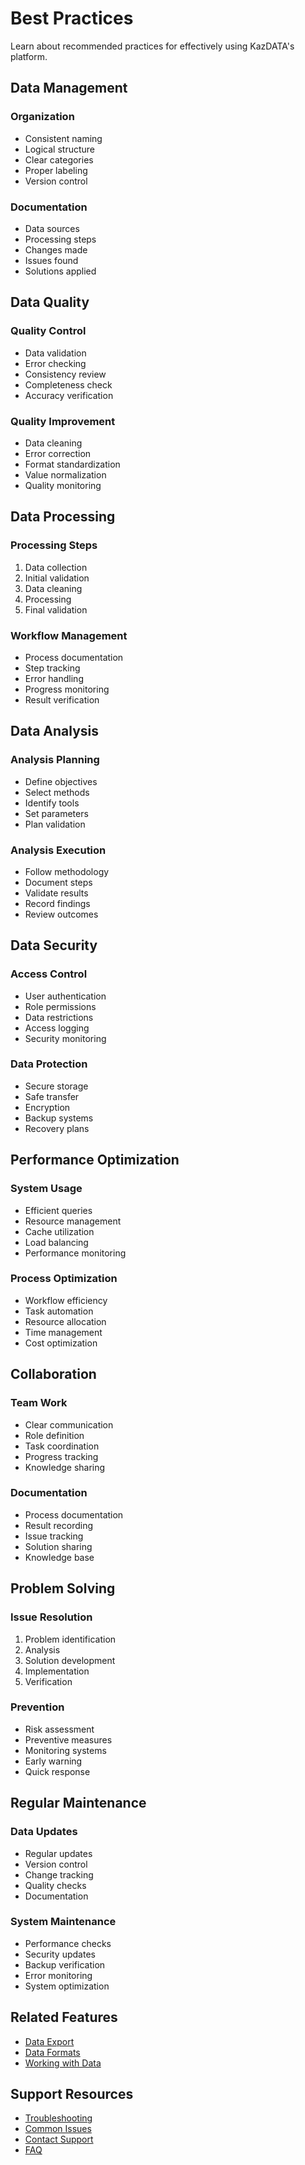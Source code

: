 # Best Practices

Learn about recommended practices for effectively using KazDATA's platform.

## Data Management

### Organization
- Consistent naming
- Logical structure
- Clear categories
- Proper labeling
- Version control

### Documentation
- Data sources
- Processing steps
- Changes made
- Issues found
- Solutions applied

## Data Quality

### Quality Control
- Data validation
- Error checking
- Consistency review
- Completeness check
- Accuracy verification

### Quality Improvement
- Data cleaning
- Error correction
- Format standardization
- Value normalization
- Quality monitoring

## Data Processing

### Processing Steps
1. Data collection
2. Initial validation
3. Data cleaning
4. Processing
5. Final validation

### Workflow Management
- Process documentation
- Step tracking
- Error handling
- Progress monitoring
- Result verification

## Data Analysis

### Analysis Planning
- Define objectives
- Select methods
- Identify tools
- Set parameters
- Plan validation

### Analysis Execution
- Follow methodology
- Document steps
- Validate results
- Record findings
- Review outcomes

## Data Security

### Access Control
- User authentication
- Role permissions
- Data restrictions
- Access logging
- Security monitoring

### Data Protection
- Secure storage
- Safe transfer
- Encryption
- Backup systems
- Recovery plans

## Performance Optimization

### System Usage
- Efficient queries
- Resource management
- Cache utilization
- Load balancing
- Performance monitoring

### Process Optimization
- Workflow efficiency
- Task automation
- Resource allocation
- Time management
- Cost optimization

## Collaboration

### Team Work
- Clear communication
- Role definition
- Task coordination
- Progress tracking
- Knowledge sharing

### Documentation
- Process documentation
- Result recording
- Issue tracking
- Solution sharing
- Knowledge base

## Problem Solving

### Issue Resolution
1. Problem identification
2. Analysis
3. Solution development
4. Implementation
5. Verification

### Prevention
- Risk assessment
- Preventive measures
- Monitoring systems
- Early warning
- Quick response

## Regular Maintenance

### Data Updates
- Regular updates
- Version control
- Change tracking
- Quality checks
- Documentation

### System Maintenance
- Performance checks
- Security updates
- Backup verification
- Error monitoring
- System optimization

## Related Features

- [Data Export](export.md)
- [Data Formats](formats.md)
- [Working with Data](working.md)

## Support Resources

- [Troubleshooting](../support/troubleshooting.md)
- [Common Issues](../support/issues.md)
- [Contact Support](../support/contact.md)
- [FAQ](../getting-started/faq.md)
